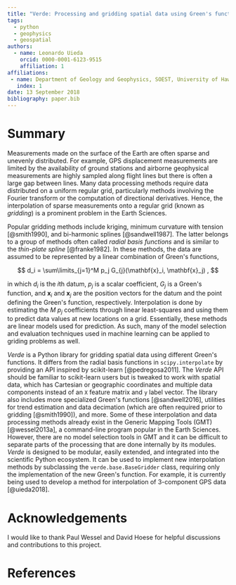 ```yaml
---
title: "Verde: Processing and gridding spatial data using Green's functions"
tags:
  - python
  - geophysics
  - geospatial
authors:
  - name: Leonardo Uieda
    orcid: 0000-0001-6123-9515
    affiliation: 1
affiliations:
 - name: Department of Geology and Geophysics, SOEST, University of Hawai'i at Mānoa, Honolulu, Hawaii, USA
   index: 1
date: 13 September 2018
bibliography: paper.bib
---
```


# Summary

Measurements made on the surface of the Earth are often sparse and unevenly distributed.
For example, GPS displacement measurements are limited by the availability of ground
stations and airborne geophysical measurements are highly sampled along flight lines but
there is often a large gap between lines. Many data processing methods require data
distributed on a uniform regular grid, particularly methods involving the Fourier
transform or the computation of directional derivatives. Hence, the interpolation of
sparse measurements onto a regular grid (known as *gridding*) is a prominent problem in
the Earth Sciences.

Popular gridding methods include kriging, minimum curvature with tension [@smith1990],
and bi-harmonic splines [@sandwell1987]. The latter belongs to a group of methods often
called *radial basis functions* and is similar to the *thin-plate spline* [@franke1982].
In these methods, the data are assumed to be represented by a linear combination of
Green's functions,

$$ d_i = \sum\limits_{j=1}^M p_j G_{j}(\mathbf{x}_i, \mathbf{x}_j) , $$

in which $d_i$ is the $i$th datum, $p_j$ is a scalar coefficient, $G_{j}$ is a Green's
function, and $\mathbf{x}_i$ and $\mathbf{x}_j$ are the position vectors for the datum
and the point defining the Green's function, respectively. Interpolation is done by
estimating the $M$ $p_j$ coefficients through linear least-squares and using them to
predict data values at new locations on a grid. Essentially, these methods are linear
models used for prediction. As such, many of the model selection and evaluation
techniques used in machine learning can be applied to griding problems as well.

*Verde* is a Python library for gridding spatial data using different Green's functions.
It differs from the radial basis functions in `scipy.interpolate` by providing an API
inspired by scikit-learn [@pedregosa2011]. The *Verde* API should be familiar to
scikit-learn users but is tweaked to work with spatial data, which has Cartesian or
geographic coordinates and multiple data components instead of an `X` feature matrix and
`y` label vector. The library also includes more specialized Green's functions
[@sandwell2016], utilities for trend estimation and data decimation (which are often
required prior to gridding [@smith1990]), and more. Some of these interpolation and data
processing methods already exist in the Generic Mapping Tools (GMT) [@wessel2013a], a
command-line program popular in the Earth Sciences. However, there are no model
selection tools in GMT and it can be difficult to separate parts of the processing that
are done internally by its modules. *Verde* is designed to be modular, easily extended,
and integrated into the scientific Python ecosystem. It can be used to implement new
interpolation methods by subclassing the `verde.base.BaseGridder` class, requiring only
the implementation of the new Green's function. For example, it is currently being used
to develop a method for interpolation of 3-component GPS data [@uieda2018].

# Acknowledgements

I would like to thank Paul Wessel and David Hoese for helpful discussions and
contributions to this project.

# References
